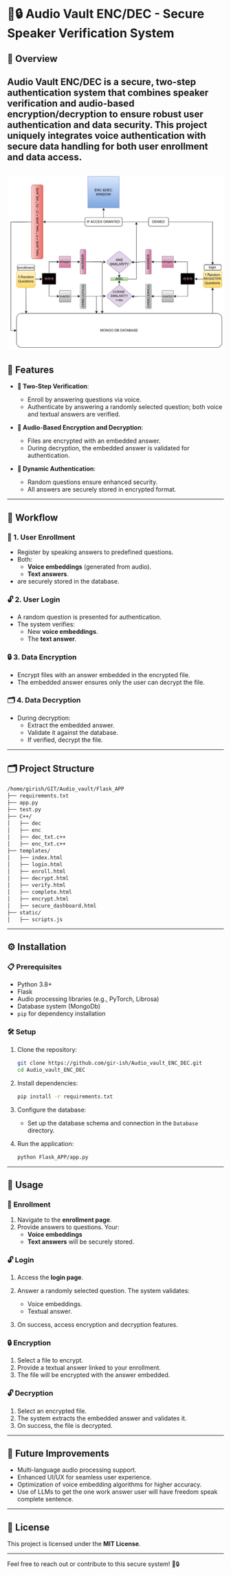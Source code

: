 
# 🎤🔒 Audio Vault ENC/DEC - Secure Speaker Verification System

## 🌟 Overview
**Audio Vault ENC/DEC** is a secure, two-step authentication system that combines **speaker verification** and **audio-based encryption/decryption** to ensure robust user authentication and data security. This project uniquely integrates voice authentication with secure data handling for both **user enrollment** and **data access**.
---
![Example Screenshot](audio-vault-enc-dec-application.drawio.png "Project Working")
---

## 🚀 Features
- **🔑 Two-Step Verification**:
  - Enroll by answering questions via voice.
  - Authenticate by answering a randomly selected question; both voice and textual answers are verified.
  
- **🔐 Audio-Based Encryption and Decryption**:
  - Files are encrypted with an embedded answer.
  - During decryption, the embedded answer is validated for authentication.

- **🎲 Dynamic Authentication**:
  - Random questions ensure enhanced security.
  - All answers are securely stored in encrypted format.

---

## 🔄 Workflow

### 📝 1. User Enrollment
- Register by speaking answers to predefined questions.
- Both:
  - **Voice embeddings** (generated from audio).
  - **Text answers**.
- are securely stored in the database.

### 🔓 2. User Login
- A random question is presented for authentication.
- The system verifies:
  - New **voice embeddings**.
  - The **text answer**.

### 🔒 3. Data Encryption
- Encrypt files with an answer embedded in the encrypted file.
- The embedded answer ensures only the user can decrypt the file.

### 🗂️ 4. Data Decryption
- During decryption:
  - Extract the embedded answer.
  - Validate it against the database.
  - If verified, decrypt the file.

---

## 🗂️ Project Structure

<!-- ```plaintext
Audio_vault_ENC_DEC/
│
├── APP/                      # Application resources
│   ├── static/               # Static files (CSS, JS, images)
│   └── templates/            # HTML templates
│
├── Database/                 # Database configurations and files
│   └── audio_vault.db        # SQLite database file
│
├── Flask_APP/                # Web application (Flask framework)
│   ├── __init__.py           # Flask app initialization
│   ├── routes.py             # Application routes
│   └── models.py             # Database models
│
├── Audio_vault.py            # Core script for audio vault functionality
├── Audio_vault_uni.py        # Unified/alternative script
├── audio_vault1.py           # Another version of the main script
├── fetch_data.py             # Script to fetch user data
├── requirements.txt          # General project dependencies
├── requirements_audio_vault.txt  # Audio-specific dependencies
├── setup.sh                  # Setup script for initializing the environment
├── test.py                   # Testing script
├── AUDIO_VAULT.drawio.png    # Architecture/workflow diagram
└── README.md                 # Project documentation (this file)
``` -->
```plaintext
/home/girish/GIT/Audio_vault/Flask_APP
├── requirements.txt
├── app.py
├── test.py               
├── C++/
│   ├── dec
│   ├── enc
│   ├── dec_txt.c++
│   ├── enc_txt.c++
├── templates/
│   ├── index.html
│   ├── login.html
│   ├── enroll.html
│   ├── decrypt.html
│   ├── verify.html
│   ├── complete.html
│   ├── encrypt.html
│   ├── secure_dashboard.html
├── static/
│   ├── scripts.js
```
---

## ⚙️ Installation

### 📋 Prerequisites
- Python 3.8+
- Flask
- Audio processing libraries (e.g., PyTorch, Librosa)
- Database system (MongoDb)
- `pip` for dependency installation

### 🛠️ Setup
1. Clone the repository:
   ```bash
   git clone https://github.com/gir-ish/Audio_vault_ENC_DEC.git
   cd Audio_vault_ENC_DEC
   ```

2. Install dependencies:
   ```bash
   pip install -r requirements.txt
   ```

3. Configure the database:
   - Set up the database schema and connection in the `Database` directory.

4. Run the application:
   ```bash
   python Flask_APP/app.py
   ```

---

## 📖 Usage

### 📝 Enrollment
1. Navigate to the **enrollment page**.
2. Provide answers to questions. Your:
   - **Voice embeddings**
   - **Text answers**
   will be securely stored.

### 🔓 Login
1. Access the **login page**.
2. Answer a randomly selected question. The system validates:
   - Voice embeddings.
   - Textual answer.

3. On success, access encryption and decryption features.

### 🔒 Encryption
1. Select a file to encrypt.
2. Provide a textual answer linked to your enrollment.
3. The file will be encrypted with the answer embedded.

### 🔓 Decryption
1. Select an encrypted file.
2. The system extracts the embedded answer and validates it.
3. On success, the file is decrypted.

---

## 🎯 Future Improvements
- Multi-language audio processing support.
- Enhanced UI/UX for seamless user experience.
- Optimization of voice embedding algorithms for higher accuracy.
- Use of LLMs to get the one work answer user will have freedom speak complete sentence.
---
<!-- 
## 🤝 Contributing
1. Fork the repository.
2. Create a new branch for your changes.
3. Submit a pull request with a detailed explanation. -->

<!-- --- -->

## 📜 License
This project is licensed under the **MIT License**.

---

Feel free to reach out or contribute to this secure system! 🎤🔒
